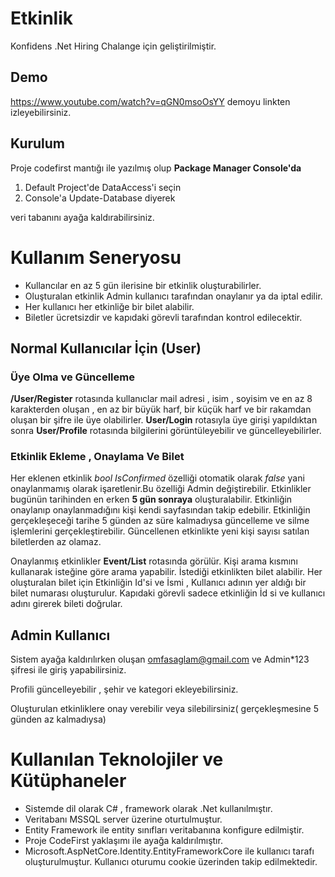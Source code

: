 # Etkinlik

Konfidens .Net Hiring Chalange için geliştirilmiştir.
## Demo
https://www.youtube.com/watch?v=qGN0msoOsYY 
demoyu linkten izleyebilirsiniz.

## Kurulum
Proje codefirst mantığı ile yazılmış olup **Package Manager Console'da**
<ol>
  <li>Default Project'de DataAccess'i seçin</li>
   <li>Console'a Update-Database diyerek</li>
</ol> 
veri tabanını ayağa kaldırabilirsiniz.



# Kullanım Seneryosu

<ul>
  <li>Kullancılar en az 5 gün ilerisine bir etkinlik oluşturabilirler.</li>
  <li>Oluşturalan etkinlik Admin kullanıcı tarafından onaylanır ya da iptal edilir.</li>
  <li>Her kullanıcı  her etkinliğe bir bilet alabilir.</li>
  <li>Biletler ücretsizdir ve kapıdaki görevli tarafından kontrol edilecektir.</li>  
</ul>


## Normal Kullanıcılar İçin (User) 

### Üye Olma ve Güncelleme
**/User/Register** rotasında kullanıclar mail adresi , isim , soyisim ve en az 8 karakterden oluşan , en az bir büyük harf, bir küçük harf ve bir rakamdan oluşan bir şifre ile üye olabilirler.
**User/Login** rotasıyla üye girişi yapıldıktan sonra **User/Profile** rotasında bilgilerini görüntüleyebilir ve güncelleyebilirler.

### Etkinlik Ekleme , Onaylama Ve Bilet 

Her eklenen etkinlik *bool IsConfirmed* özelliği otomatik olarak *false* yani onaylanmamış olarak işaretlenir.Bu özelliği Admin değiştirebilir.
Etkinlikler bugünün tarihinden en erken **5 gün sonraya** oluşturalabilir. Etkinliğin onaylanıp onaylanmadığını kişi kendi sayfasından takip edebilir.
Etkinliğin gerçekleşeceği tarihe 5 günden az süre kalmadıysa güncelleme ve silme işlemlerini gerçekleştirebilir.
Güncellenen etkinlikte yeni kişi sayısı satılan biletlerden az olamaz.

Onaylanmış etkinlikler **Event/List** rotasında görülür. Kişi arama kısmını kullanarak isteğine göre arama yapabilir. İstediği etkinlikten bilet alabilir.
Her oluşturalan bilet için Etkinliğin Id'si ve İsmi , Kullanıcı adının yer aldığı bir bilet numarası oluşturulur.
Kapıdaki görevli sadece etkinliğin İd si ve kullanıcı adını girerek bileti doğrular.


## Admin Kullanıcı
Sistem ayağa kaldırılırken oluşan omfasaglam@gmail.com ve Admin*123 şifresi ile giriş yapabilirsiniz.

Profili güncelleyebilir , şehir ve kategori ekleyebilirsiniz.

Oluşturulan etkinliklere onay verebilir veya silebilirsiniz( gerçekleşmesine 5 günden az kalmadıysa)

# Kullanılan Teknolojiler ve Kütüphaneler 

<ul>
  <li>Sistemde dil olarak C# , framework olarak .Net kullanılmıştır.</li>
  <li>Veritabanı MSSQL server üzerine oturtulmuştur.</li>
   <li>Entity Framework ile entity sınıfları veritabanına konfigure edilmiştir.</li>
  <li>Proje CodeFirst yaklaşımı ile ayağa kaldırılmıştır.</li>
    <li>Microsoft.AspNetCore.Identity.EntityFrameworkCore ile kullanıcı tarafı oluşturulmuştur. Kullanıcı oturumu cookie üzerinden takip edilmektedir.</li>
</ul>









